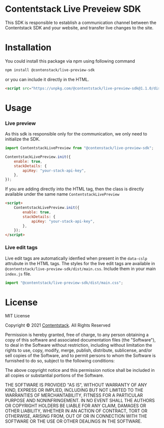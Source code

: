 # Contentstack Live Preveiew SDK

This SDK is responsible to establish a communication channel between the Contentstack SDK and your website, and transfer live changes to the site.

# Installation

You could install this package via npm using following command

```bash
npm install @contenstack/live-preview-sdk
```

or you can include it directly in the HTML.

```html
<script src="https://unpkg.com/@contentstack/live-preview-sdk@1.1.0/dist/index.js"></script>
```

# Usage

### Live preview

As this sdk is responsible only for the communication, we only need to initialize the SDK.

```javascript
import ContentstackLivePreview from "@contenstack/live-preview-sdk";

ContentstackLivePreview.init({
    enable: true,
    stackDetails: {
        apiKey: "your-stack-api-key",
    },
});
```

If you are adding directly into the HTML tag, then the class is directly available under the same name `ContentstackLivePreview`

```html
<script>
    ContentstackLivePreview.init({
        enable: true,
        stackDetails: {
            apiKey: "your-stack-api-key",
        },
    });
</script>
```

### Live edit tags

Live edit tags are automatically idenfied when present in the `data-cslp` attrubute in the HTML tags. The styles for the live edit tags are available in `@contentstack/live-preview-sdk/dist/main.css`. Include them in your main `index.js` file.

```javascript
import "@contentstack/live-preview-sdk/dist/main.css";
```

# License

MIT License

Copyright © 2021 [Contentstack](https://www.contentstack.com/). All Rights Reserved

Permission is hereby granted, free of charge, to any person obtaining a copy of this software and associated documentation files (the "Software"), to deal in the Software without restriction, including without limitation the rights to use, copy, modify, merge, publish, distribute, sublicense, and/or sell copies of the Software, and to permit persons to whom the Software is furnished to do so, subject to the following conditions:

The above copyright notice and this permission notice shall be included in all copies or substantial portions of the Software.

THE SOFTWARE IS PROVIDED "AS IS", WITHOUT WARRANTY OF ANY KIND, EXPRESS OR IMPLIED, INCLUDING BUT NOT LIMITED TO THE WARRANTIES OF MERCHANTABILITY, FITNESS FOR A PARTICULAR PURPOSE AND NONINFRINGEMENT. IN NO EVENT SHALL THE AUTHORS OR COPYRIGHT HOLDERS BE LIABLE FOR ANY CLAIM, DAMAGES OR OTHER LIABILITY, WHETHER IN AN ACTION OF CONTRACT, TORT OR OTHERWISE, ARISING FROM, OUT OF OR IN CONNECTION WITH THE SOFTWARE OR THE USE OR OTHER DEALINGS IN THE SOFTWARE.

